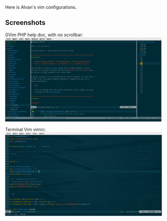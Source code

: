 Here is Alvan's vim configurations.

Screenshots
-----------

GVim PHP help doc, with no scrollbar:
![doc.png](screenshots/20140730/doc.png)

Terminal Vim vimrc:
![vimrc.terminal.png](screenshots/20140911/vimrc.terminal.png)
